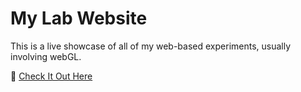 # My Lab Website

This is a live showcase of all of my web-based experiments, usually involving
webGL.

🚀 [Check It Out Here](https://lab.john-beresford.com/)
